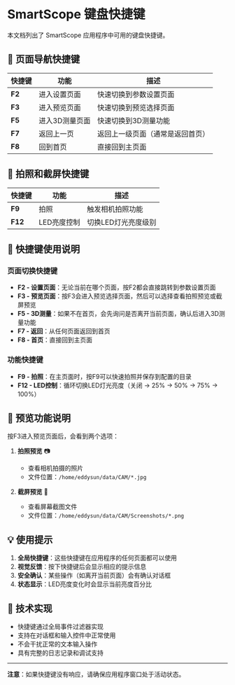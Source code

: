 # SmartScope 键盘快捷键

本文档列出了 SmartScope 应用程序中可用的键盘快捷键。

## 🎯 **页面导航快捷键**

| 快捷键 | 功能 | 描述 |
|--------|------|------|
| **F2** | 进入设置页面 | 快速切换到参数设置页面 |
| **F3** | 进入预览页面 | 快速切换到预览选择页面 |
| **F5** | 进入3D测量页面 | 快速切换到3D测量功能 |
| **F7** | 返回上一页 | 返回上一级页面（通常是返回首页） |
| **F8** | 回到首页 | 直接回到主页面 |

## 📸 **拍照和截屏快捷键**

| 快捷键 | 功能 | 描述 |
|--------|------|------|
| **F9** | 拍照 | 触发相机拍照功能 |
| **F12** | LED亮度控制 | 切换LED灯光亮度级别 |

## 🔄 **快捷键使用说明**

### 页面切换快捷键
- **F2 - 设置页面**：无论当前在哪个页面，按F2都会直接跳转到参数设置页面
- **F3 - 预览页面**：按F3会进入预览选择页面，然后可以选择查看拍照预览或截屏预览
- **F5 - 3D测量**：如果不在首页，会先询问是否离开当前页面，确认后进入3D测量功能
- **F7 - 返回**：从任何页面返回到首页
- **F8 - 首页**：直接回到主页面

### 功能快捷键
- **F9 - 拍照**：在主页面时，按F9可以快速拍照并保存到配置的目录
- **F12 - LED控制**：循环切换LED灯光亮度（关闭 → 25% → 50% → 75% → 100%）

## 📁 **预览功能说明**

按F3进入预览页面后，会看到两个选项：

1. **拍照预览** 📷
   - 查看相机拍摄的照片
   - 文件位置：`/home/eddysun/data/CAM/*.jpg`

2. **截屏预览** 📸
   - 查看屏幕截图文件
   - 文件位置：`/home/eddysun/data/CAM/Screenshots/*.png`

## 💡 **使用提示**

1. **全局快捷键**：这些快捷键在应用程序的任何页面都可以使用
2. **视觉反馈**：按下快捷键后会显示相应的提示信息
3. **安全确认**：某些操作（如离开当前页面）会有确认对话框
4. **状态显示**：LED亮度变化时会显示当前亮度百分比

## 🔧 **技术实现**

- 快捷键通过全局事件过滤器实现
- 支持在对话框和输入控件中正常使用
- 不会干扰正常的文本输入操作
- 具有完整的日志记录和调试支持

---

**注意**：如果快捷键没有响应，请确保应用程序窗口处于活动状态。

